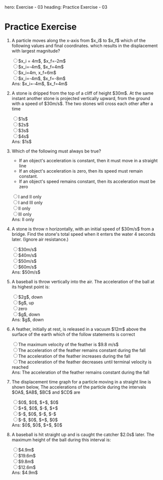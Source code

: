 hero: Exercise - 03
heading: Practice Exercise - 03

# Practice Exercise 
<ol class="questions"><li id="q-1"><p class="q-text" markdown="1">A particle moves along the x-axis from $x_i$ to $x_f$ which of the following values and final coordinates. which results in the displacement with largest magnitude?
</p><div><div class="md-radio "><input id="1-0" type="radio" name="1"><label for="1-0">$x_i = 4m$, $x_f=-2m$</label></div><div class="md-radio correct"><input id="1-1" type="radio" name="1"><label for="1-1">$x_i=-4m$, $x_f=4m$</label></div><div class="md-radio "><input id="1-2" type="radio" name="1"><label for="1-2">$x_i=4m, x_f=6m$</label></div><div class="md-radio "><input id="1-3" type="radio" name="1"><label for="1-3">$x_i=-4m$, $x_f=-8m$</label></div></div><div class="ans hidden">Ans: $x_i=-4m$, $x_f=4m$</div></li><li id="q-2"><p class="q-text" markdown="1">A stone is dripped from the top of a cliff of height $30m$. At the same instant another stone is projected vertically upward, from the ground with a speed of $30m/s$. The two stones will cross each other after a time
</p><div><div class="md-radio correct"><input id="2-0" type="radio" name="2"><label for="2-0">$1s$</label></div><div class="md-radio "><input id="2-1" type="radio" name="2"><label for="2-1">$2s$</label></div><div class="md-radio "><input id="2-2" type="radio" name="2"><label for="2-2">$3s$</label></div><div class="md-radio "><input id="2-3" type="radio" name="2"><label for="2-3">$4s$</label></div></div><div class="ans hidden">Ans: $1s$</div></li><li id="q-3"><p class="q-text" markdown="1">Which of the following must always be true?

* If an object's acceleration is constant, then it must move in a straight line
* If an object's acceleration is zero, then its speed must remain constant.
* If an object's speed remains constant, then its acceleration must be zero

</p><div><div class="md-radio "><input id="3-0" type="radio" name="3"><label for="3-0">I and II only</label></div><div class="md-radio "><input id="3-1" type="radio" name="3"><label for="3-1">I and III only</label></div><div class="md-radio correct"><input id="3-2" type="radio" name="3"><label for="3-2">II only</label></div><div class="md-radio "><input id="3-3" type="radio" name="3"><label for="3-3">III only</label></div></div><div class="ans hidden">Ans: II only</div></li><li id="q-4"><p class="q-text" markdown="1">A stone is throw n horizontally, with an initial speed of $30m/s$ from a bridge. Find the stone's total speed when it enters the water 4 seconds later. (Ignore air resistance.)
</p><div><div class="md-radio "><input id="4-0" type="radio" name="4"><label for="4-0">$30m/s$</label></div><div class="md-radio "><input id="4-1" type="radio" name="4"><label for="4-1">$40m/s$</label></div><div class="md-radio correct"><input id="4-2" type="radio" name="4"><label for="4-2">$50m/s$</label></div><div class="md-radio "><input id="4-3" type="radio" name="4"><label for="4-3">$60m/s$</label></div></div><div class="ans hidden">Ans: $50m/s$</div></li><li id="q-5"><p class="q-text" markdown="1">A baseball is throw vertically into the air. The acceleration of the ball at its highest point is:
</p><div><div class="md-radio "><input id="5-0" type="radio" name="5"><label for="5-0">$2g$, down</label></div><div class="md-radio "><input id="5-1" type="radio" name="5"><label for="5-1">$g$, up</label></div><div class="md-radio "><input id="5-2" type="radio" name="5"><label for="5-2">zero</label></div><div class="md-radio correct"><input id="5-3" type="radio" name="5"><label for="5-3">$g$, down</label></div></div><div class="ans hidden">Ans: $g$, down</div></li><li id="q-6"><p class="q-text" markdown="1">A feather, initially at rest, is released in a vacuum $12m$ above the surface of the earth which of the follow statements is correct
</p><div><div class="md-radio "><input id="6-0" type="radio" name="6"><label for="6-0">The maximum velocity of the feather is $9.8 m/s$</label></div><div class="md-radio correct"><input id="6-1" type="radio" name="6"><label for="6-1">The acceleration of the feather remains constant during the fall</label></div><div class="md-radio "><input id="6-2" type="radio" name="6"><label for="6-2">The acceleration of the feather increases during the fall</label></div><div class="md-radio "><input id="6-3" type="radio" name="6"><label for="6-3">The acceleration of the feather decreases until terminal velocity is reached</label></div></div><div class="ans hidden">Ans: The acceleration of the feather remains constant during the fall</div></li><li id="q-7"><p class="q-text" markdown="1">The displacement time graph for a particle moving in a straight line is shown below, The accelerations of the particle during the intervals $OA$, $AB$, $BC$ and $CD$ are
</p><div><div class="md-radio correct"><input id="7-0" type="radio" name="7"><label for="7-0">$0$, $0$, $+$, $0$</label></div><div class="md-radio "><input id="7-1" type="radio" name="7"><label for="7-1">$+$, $0$, $-$, $+$</label></div><div class="md-radio "><input id="7-2" type="radio" name="7"><label for="7-2">$-$, $0$, $-$, $-$</label></div><div class="md-radio "><input id="7-3" type="radio" name="7"><label for="7-3">$-$, $0$, $+$, $0$</label></div></div><div class="ans hidden">Ans: $0$, $0$, $+$, $0$</div></li><li id="q-8"><p class="q-text" markdown="1">A baseball is hit straight up and is caught the catcher $2.0s$ later. The maximum height of the ball during this interval is:

</p><div><div class="md-radio correct"><input id="8-0" type="radio" name="8"><label for="8-0">$4.9m$</label></div><div class="md-radio "><input id="8-1" type="radio" name="8"><label for="8-1">$19.6m$</label></div><div class="md-radio "><input id="8-2" type="radio" name="8"><label for="8-2">$9.8m$</label></div><div class="md-radio "><input id="8-3" type="radio" name="8"><label for="8-3">$12.6m$</label></div></div><div class="ans hidden">Ans: $4.9m$</div></li></ol><link rel="stylesheet" href="../../css/ex.css"><script src="../../js/mcqs.js"></script>